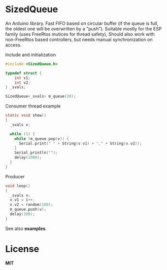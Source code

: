 # SizedQueue
An Arduino library.
Fast FIFO based on circular buffer (if the queue is full, the oldest one will be overwritten by a "push").
Suitable mostly for the ESP family (uses FreeRtos mutices for thread safety), Should also work with non-FreeRtos based controllers, but needs manual synchronization on access.

Include and initialization
```c
#include <SizedQueue.h>

typedef struct {
    int v1;
    int v2;
} _svals;

SizedQueue<_svals> m_queue(20);
```

Consumer thread example
```c
static void show()
{
  _svals v;

  while (1) {
    while (m_queue.pop(v)) {
      Serial.print(" " + String(v.v1) + "," + String(v.v2));
    }
    Serial.println("");
    delay(1000);
  }
}
```
Producer
```c
void loop()
{
  _svals v;
  v.v1 = i++;
  v.v2 = random(100);
  m_queue.push(v);
  delay(100);
}
```
See also **examples**.
# License
**MIT**
